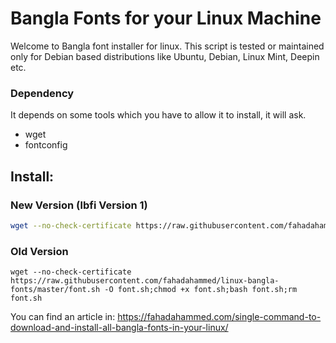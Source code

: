 # Bangla Fonts for your Linux Machine

Welcome to Bangla font installer for linux. This script is tested or maintained only for Debian based distributions like Ubuntu, Debian, Linux Mint, Deepin etc.

### Dependency

It depends on some tools which you have to allow it to install, it will ask.

- wget
- fontconfig

## Install:

### New Version (lbfi Version 1)
```bash
wget --no-check-certificate https://raw.githubusercontent.com/fahadahammed/linux-bangla-fonts/master/dist/lbfi -O lbfi;chmod +x lbfi;./lbfi
```

### Old Version
```
wget --no-check-certificate https://raw.githubusercontent.com/fahadahammed/linux-bangla-fonts/master/font.sh -O font.sh;chmod +x font.sh;bash font.sh;rm font.sh
```

You can find an article in: https://fahadahammed.com/single-command-to-download-and-install-all-bangla-fonts-in-your-linux/
